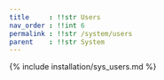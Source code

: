 ```yaml
---
title     : !!str Users
nav_order : !!int 6
permalink : !!str /system/users
parent    : !!str System
---
```


{% include installation/sys_users.md %}
